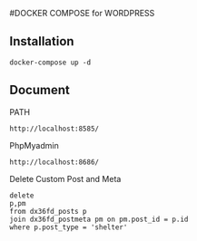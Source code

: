 #DOCKER COMPOSE for WORDPRESS

## Installation
```
docker-compose up -d
```

## Document
PATH
```
http://localhost:8585/ 
```

PhpMyadmin
```
http://localhost:8686/ 
```

Delete Custom Post and Meta
```
delete
p,pm
from dx36fd_posts p
join dx36fd_postmeta pm on pm.post_id = p.id
where p.post_type = 'shelter'
```